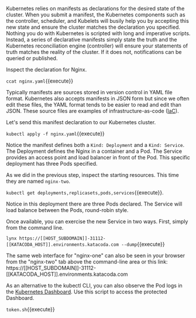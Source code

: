 Kubernetes relies on manifests as declarations for the desired state of the cluster. When you submit a manifest, the Kubernetes components such as the controller, scheduler, and Kubelets will busily help you by accepting this new state and ensure the cluster matches the declaration you specified. Nothing you do with Kubernetes is scripted with long and imperative scripts. Instead, a series of declarative manifests simply state the truth and the Kubernetes reconciliation engine (controller) will ensure your statements of truth matches the reality of the cluster. If it does not, notifications can be queried or published.

Inspect the declaration for Nginx.

`ccat nginx.yaml`{{execute}}

Typically manifests are sources stored in version control in YAML file format. Kubernetes also accepts manifests in JSON form but since we often edit these files, the YAML format tends to be easier to read and edit than JSON. These source files are examples of infrastructure-as-code ([IaC](https://en.wikipedia.org/wiki/Infrastructure_as_code)).

Let's send this manifest declaration to our Kubernetes cluster.

`kubectl apply -f nginx.yaml`{{execute}}

Notice the manifest defines both a `Kind: Deployment` and a `Kind: Service`. The Deployment defines the Nginx in a container and a Pod. The Service provides an access point and load balancer in front of the Pod. This specific deployment has three Pods specified.

As we did in the previous step, inspect the starting resources. This time they are named `nginx-two`.

`kubectl get deployments,replicasets,pods,services`{{execute}}.

Notice in this deployment there are three Pods declared. The Service will load balance between the Pods, round-robin style.

Once available, you can exercise the new Service in two ways. First, simply from the command line.

`lynx https://[[HOST_SUBDOMAIN]]-31112-[[KATACODA_HOST]].environments.katacoda.com --dump`{{execute}}

The same web interface for "nginx-one" can also be seen in your browser from the "nginx-two" tab above the command-line area or this link: https://[[HOST_SUBDOMAIN]]-31112-[[KATACODA_HOST]].environments.katacoda.com

As an alternative to the kubectl CLI, you can also observe the Pod logs in the [Kubernetes Dashboard](https://[[HOST_SUBDOMAIN]]-30000-[[KATACODA_HOST]].environments.katacoda.com/). Use this script to access the protected Dashboard.

`token.sh`{{execute}}
